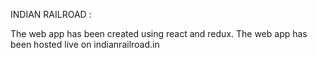 INDIAN RAILROAD :

The web app has been created using react and redux. 
The web app has been hosted live on indianrailroad.in
